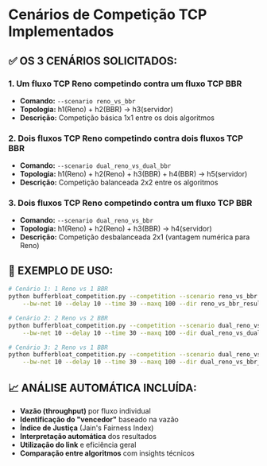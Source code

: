 # Cenários de Competição TCP Implementados

## ✅ OS 3 CENÁRIOS SOLICITADOS:

### 1. **Um fluxo TCP Reno competindo contra um fluxo TCP BBR**

- **Comando:** `--scenario reno_vs_bbr`
- **Topologia:** h1(Reno) + h2(BBR) → h3(servidor)
- **Descrição:** Competição básica 1x1 entre os dois algoritmos

### 2. **Dois fluxos TCP Reno competindo contra dois fluxos TCP BBR**

- **Comando:** `--scenario dual_reno_vs_dual_bbr`
- **Topologia:** h1(Reno) + h2(Reno) + h3(BBR) + h4(BBR) → h5(servidor)
- **Descrição:** Competição balanceada 2x2 entre os algoritmos

### 3. **Dois fluxos TCP Reno competindo contra um fluxo TCP BBR**

- **Comando:** `--scenario dual_reno_vs_bbr`
- **Topologia:** h1(Reno) + h2(Reno) + h3(BBR) → h4(servidor)
- **Descrição:** Competição desbalanceada 2x1 (vantagem numérica para Reno)

## 🚀 EXEMPLO DE USO:

```bash
# Cenário 1: 1 Reno vs 1 BBR
python bufferbloat_competition.py --competition --scenario reno_vs_bbr \
    --bw-net 10 --delay 10 --time 30 --maxq 100 --dir reno_vs_bbr_results

# Cenário 2: 2 Reno vs 2 BBR
python bufferbloat_competition.py --competition --scenario dual_reno_vs_dual_bbr \
    --bw-net 10 --delay 10 --time 30 --maxq 100 --dir dual_reno_vs_dual_bbr_results

# Cenário 3: 2 Reno vs 1 BBR
python bufferbloat_competition.py --competition --scenario dual_reno_vs_bbr \
    --bw-net 10 --delay 10 --time 30 --maxq 100 --dir dual_reno_vs_bbr_results
```

## 📈 ANÁLISE AUTOMÁTICA INCLUÍDA:

- **Vazão (throughput)** por fluxo individual
- **Identificação do "vencedor"** baseado na vazão
- **Índice de Justiça** (Jain's Fairness Index)
- **Interpretação automática** dos resultados
- **Utilização do link** e eficiência geral
- **Comparação entre algoritmos** com insights técnicos

